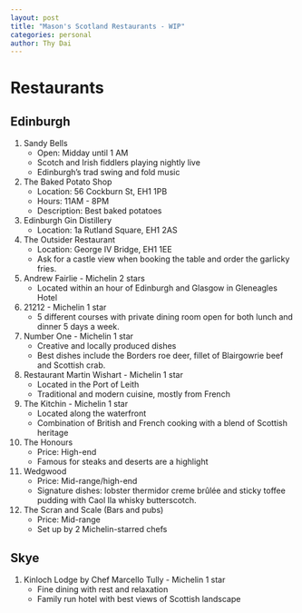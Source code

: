 ```yaml
---
layout: post
title: "Mason's Scotland Restaurants - WIP"
categories: personal
author: Thy Dai
---
```

# Restaurants

## Edinburgh
1. Sandy Bells
	- Open: Midday until 1 AM
	- Scotch and Irish fiddlers playing nightly live
	- Edinburgh’s trad swing and fold music
2. The Baked Potato Shop
	- Location: 
	56 Cockburn St, EH1 1PB
	- Hours: 11AM - 8PM
	- Description: Best baked potatoes
3. Edinburgh Gin Distillery
	- Location:
	1a Rutland Square, EH1 2AS
4. The Outsider Restaurant
	- Location:
	George IV Bridge, EH1 1EE
	- Ask for a castle view when booking the table and order the garlicky fries.
5. Andrew Fairlie - Michelin 2 stars
	- Located within an hour of Edinburgh and Glasgow in Gleneagles Hotel
6. 21212 - Michelin 1 star
	- 5 different courses with private dining room open for both lunch and dinner 5 days a week.
7. Number One - Michelin 1 star
	- Creative and locally produced dishes
	- Best dishes include the Borders roe deer, fillet of Blairgowrie beef and Scottish crab.
8. Restaurant Martin Wishart - Michelin 1 star
	- Located in the Port of Leith
	- Traditional and modern cuisine, mostly from French
9. The Kitchin - Michelin 1 star
	- Located along the waterfront
	- Combination of British and French cooking with a blend of Scottish heritage
10. The Honours
	- Price: High-end
	- Famous for steaks and deserts are a highlight
11. Wedgwood
	- Price: Mid-range/high-end
	- Signature dishes: lobster thermidor creme brûlée and sticky toffee pudding with Caol Ila whisky butterscotch.
12. The Scran and Scale (Bars and pubs)
	- Price: Mid-range
	- Set up by 2 Michelin-starred chefs

## Skye
1. Kinloch Lodge by Chef Marcello Tully - Michelin 1 star
	- Fine dining with rest and relaxation
	- Family run hotel with best views of Scottish landscape
